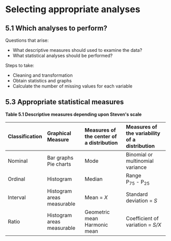 # Selecting appropriate analyses

## 5.1 Which analyses to perform?

Questions that arise:

- What descriptive measures should used to examine the data?
- What statistical analyses should be performed?

Steps to take:

- Cleaning and transformation
- Obtain statistics and graphs
- Calculate the number of missing values for each variable

## 5.3 Appropriate statistical measures

**Table 5.1 Descriptive measures depending upon Steven's scale**

|Classification|Graphical Measure|Measures of the center of a distribution|Measures of the variability of a distribution|
|:----|:----|:----|:----|
|Nominal|Bar graphs<br>Pie charts<br>|Mode|Binomial or multinomial variance|
|Ordinal|Histogram|Median|Range<br>P<sub>75</sub> - P<sub>25</sub>|
|Interval|Histogram areas measurable|Mean = *X*|Standard deviation = *S*|
Ratio|Histogram areas measurable|Geometric mean<br>Harmonic mean|Coefficient of variation = *S/X*
